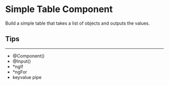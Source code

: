 # Simple Table Component

Build a simple table that takes a list of objects and outputs the values.

## Tips
---
- @Component()
- @Input()
- *ngIf
- *ngFor
- keyvalue pipe
